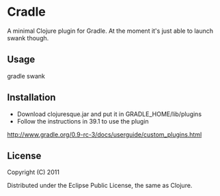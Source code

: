 # Cradle

A minimal Clojure plugin for Gradle. At the moment it's just able to launch swank though.

## Usage

gradle swank


## Installation

- Download clojuresque.jar and put it in GRADLE_HOME/lib/plugins
- Follow the instructions in 39.1 to use the plugin

http://www.gradle.org/0.9-rc-3/docs/userguide/custom_plugins.html

## License

Copyright (C) 2011

Distributed under the Eclipse Public License, the same as Clojure.